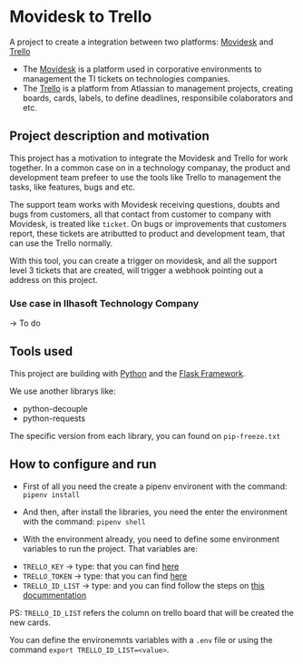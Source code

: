 # Movidesk to Trello
A project to create a integration between two platforms: [Movidesk](https://www.movidesk.com/) and [Trello](https://trello.com/)

- The [Movidesk](https://www.movidesk.com/) is a platform used in corporative environments to management the TI tickets on technologies companies.
- The [Trello](https://trello.com/) is a platform from Atlassian to management projects, creating boards, cards, labels, to define deadlines, responsibile colaborators and etc.

## Project description and motivation

This project has a motivation to integrate the Movidesk and Trello for work together. In a common case on in a  technology companay, the product and development team prefeer to use the tools like Trello to management the tasks, like features, bugs and etc. 

The support team works with Movidesk receiving questions, doubts and bugs from customers, all that contact from customer to company with Movidesk, is treated like `ticket`. On bugs or improvements that customers report, these tickets are atributted to product and development team, that can use the Trello normally.

With this tool, you can create a trigger on movidesk, and all the support level 3 tickets that are created, will trigger a webhook pointing out a address on this project.


### Use case in Ilhasoft Technology Company
-> To do


## Tools used
This project are building with [Python](https://www.python.org/) and the [Flask Framework](https://flask.palletsprojects.com/en/1.1.x/).

We use another librarys like:
- python-decouple
- python-requests

The specific version from each library, you can found on `pip-freeze.txt`

## How to configure and run
- First of all you need the create a pipenv environent with the command:
`pipenv install`
- And then, after install the libraries, you need the enter the environment with the command:
`pipenv shell`

- With the environment already, you need to define some environment variables to run the project. That variables are:
 * `TRELLO_KEY` -> type: <string> that you can find [here](https://trello.com/app-key)
 * `TRELLO_TOKEN` -> type: <string> that you can find [here](https://trello.com/app-key)
 * `TRELLO_ID_LIST` -> type: <string> and you can find follow the steps on [this docummentation](https://www.mangoblogger.com/blog/how-to-get-the-list-id-from-the-trello-api-board/)

 PS: `TRELLO_ID_LIST` refers the column on trello board that will be created the new cards.
 
 
 You can define the environemnts variables with a `.env` file or using the command `export TRELLO_ID_LIST=<value>`.


